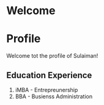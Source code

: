 # Welcome
# Profile
Welcome tot the profile of Sulaiman!
## Education Experience 
1. iMBA - Entrepreunership
2. BBA - Busienss Administration
